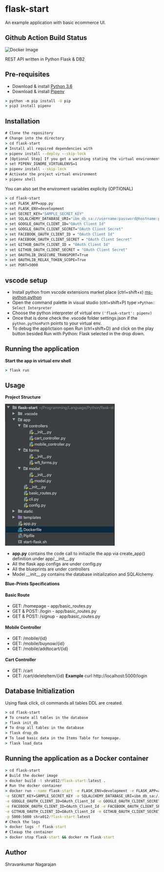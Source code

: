 # flask-start
An example application with basic ecommerce UI.

## Github Action Build Status

![Docker Image](https://github.com/Learn-And-Earn/flask-start/workflows/Docker%20Image/badge.svg?branch=master)

REST API written in Python Flask & DB2

## Pre-requisites

- Download & install [Python 3.6](https://www.python.org/downloads/)
- Download & install [Pipenv](https://docs.pipenv.org/)

```cmd
> python -m pip install -U pip
> pip3 install pipenv
```

## Installation

```cmd
# Clone the repository
# Change into the directory
> cd flask-start
# Install all required dependencies with
> pipenv install --deploy --skip-lock
# [Optional Step] If you get a warining stating the virtual environment path dosent exist
> set PIPENV_IGNORE_VIRTUALENVS=1
> pipenv install --skip-lock
# Activate the project virtual environment
> pipenv shell
```

You can also set the enviroment variables explicity (OPTIONAL)

```cmd
> cd flask-start
> set FLASK_APP=app.py
> set FLASK_ENV=development
> set SECRET_KEY="SAMPLE_SECRET_KEY"
> set SQLALCHEMY_DATABASE_URI="ibm_db_sa://username:password@hostname:port/databasename"
> set GOOGLE_OAUTH_CLIENT_ID="OAuth Client Id"
> set GOOGLE_OAUTH_CLIENT_SECRET="OAuth Client Secret"
> set FACEBOOK_OAUTH_CLIENT_ID = "OAuth Client Id"
> set FACEBOOK_OAUTH_CLIENT_SECRET = "OAuth Client Secret"
> set GITHUB_OAUTH_CLIENT_ID = "OAuth Client Id"
> set GITHUB_OAUTH_CLIENT_SECRET = "OAuth Client Secret"
> set OAUTHLIB_INSECURE_TRANSPORT=True
> set OAUTHLIB_RELAX_TOKEN_SCOPE=True
> set PORT=5000
```

## vscode setup

- Install python from vscode extensions market place (ctrl+shift+x) [ms-python.python](https://marketplace.visualstudio.com/items?itemName=ms-python.python)
- Open the command palette in visual studio (ctrl+shift+P) type `>Python: Select Interpreter`
- Choose the python interpreter of virtual env `('flask-start': pipenv)`
- Once that is done check the .vscode folder settings.json if the `python.pythonPath` points to your virtual env.
- To debug the applictaion open Run (ctrl+shift+D) and click on the play button besided Run with Python: Flask selected in the drop down.

## Running the application

**Start the app in virtual env shell**

```cmd
> flask run
```

## Usage

**Project Structure**

![Project Structure Example](https://raw.githubusercontent.com/Learn-And-Earn/flask-start/master/docs/images/flask-start-project-structure.png)

- __app.py__ contains the code call to initiazlie the app via create_app() definition under app/&#95;&#95;init__.py
- All the flask app configs are under config.py
- All the blueprints are under controllers
- Model &#95;&#95;init__.py contains the database initialization and SQLAlchemy.

**Blue-Prints Specifications**
#### Basic Route
- GET: /homepage - app/basic_routes.py
- GET & POST: /login - app/basic_routes.py
- GET & POST: /signup - app/basic_routes.py
#### Mobile Controller
- GET: /mobile/{id}
- GET: /mobile/buynow/{id}
- GET: /mobile/addtocart/{id}
#### Cart Controller
- GET: /cart 
- GET: /cart/deleteItem/{id}
**Example**
curl http://localhost:5000/login

## Database Initialization 
Using flask click, cli commands all tables DDL are created.
```cmd
> cd flask-start
# To create all tables in the database
> flask init_db
# To drop all tables in the database
> flask drop_db
# To load basic data in the Items Table for homepage.
> flask load_data
```
## Running the application as a Docker container

```cmd
> cd flask-start
# Build the docker image
> docker build -t shra012/flask-start:latest .
# Run the docker container
> docker run --name flask-start -e FLASK_ENV=development -e FLASK_APP=app.py \
-e SECRET_KEY=SAMPLE_SECRET_KEY -e SQLALCHEMY_DATABASE_URI=ibm_db_sa://username:password@hostname:port/databasename \
-e GOOGLE_OAUTH_CLIENT_ID=OAuth_Client_Id -e GOOGLE_OAUTH_CLIENT_SECRET=OAuth_Client_Secret \
-e FACEBOOK_OAUTH_CLIENT_ID=OAuth_Client_Id -e FACEBOOK_OAUTH_CLIENT_SECRET=OAuth_Client_Secret \
-e GITHUB_OAUTH_CLIENT_ID=OAuth_Client_Id -e GITHUB_OAUTH_CLIENT_SECRET=OAuth_Client_Secret \
-p 5000:5000 shra012/flask-start:latest
# Check the logs
> docker logs -f flask-start
# Cleaup the container
> docker stop flask-start && docker rm flask-start
```

## Author

Shravankumar Nagarajan
